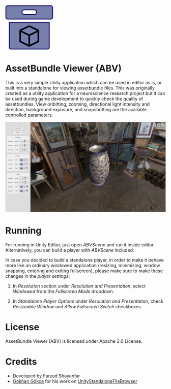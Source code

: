 <img src="./github_readme_files/assetbundle_viewer_app_icon.png" width="150"/>

# AssetBundle Viewer (ABV)
This is a very simple Unity application which can be used in editor as is, or built into a standalone for viewing assetbundle files. This was originally created as a utility application for a neuroscience research project but it can be used during game development to quickly check the quality of assetbundles. View oribitting, zooming, directional light intensity and direction, background exposure, and snapshotting are the available controlled parameters.

<img src="./github_readme_files/assetbundle_viewer_demo_image_1.png"/>

# Running 
For running in Unity Editor, just open *ABVScene* and run it inside editor. Alternatively, you can build a player with *ABVScene* included.

In case you decided to build a standalone player, in order to make it behave more like an ordinary windowed application (resizing, minimizing, window snapping, entering and exiting fullscreen), please make sure to make these changes in the *player settings*:

1. In *Resolution* section under *Resolution and Presentation*, select *Windowed* from the *Fullscreen Mode* dropdown.

2. In *Standalone Player Options* under *Resolution and Presentation*, check *Resizeable Window* and *Allow Fullscreen Switch* checkboxes.

# License
AssetBundle Viewer (ABV) is licensed under Apache 2.0 License.

# Credits
+ Developed by Farzad Shayanfar
+ [Gökhan Gökçe](https://github.com/gkngkc) for his work on [UnityStandaloneFileBrowser](https://github.com/gkngkc/UnityStandaloneFileBrowser)